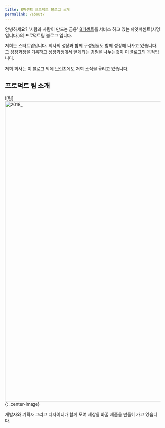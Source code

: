 ```yaml
---
title: 8퍼센트 프로덕트 블로그 소개
permalink: /about/
---
```


안녕하세요? '사람과 사람이 만드는 금융' [8퍼센트](https://8percent.kr)를 서비스 하고 있는 에잇퍼센트(사명입니다.)의 프로덕트팀 블로그 입니다.

저희는 스타트업입니다. 회사의 성장과 함께 구성원들도 함께 성장해 나가고 있습니다. 그 성장과정을 기록하고 성장과정에서 얻게되는 경험을 나누는것이 이 블로그의 목적입니다.

저희 회사는 이 블로그 외에 [브런치](https://brunch.co.kr/magazine/8percent)에도 저희 소식을 올리고 있습니다.

## 프로덕트 팀 소개

![팀]<img width="972" alt="2018_" src="https://user-images.githubusercontent.com/20920853/47770877-6fdb3c00-dd24-11e8-801a-af6f8bf0ba6c.png">
{: .center-image}

개발자와 기획자 그리고 디자이너가 함께 모여 세상을 바꿀 제품을 만들어 가고 있습니다.
